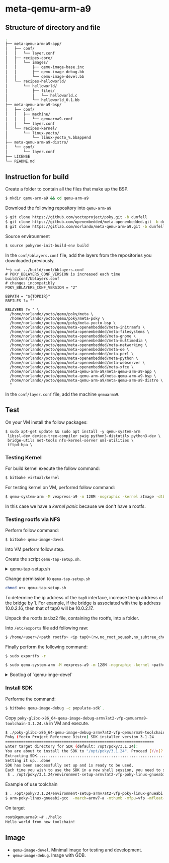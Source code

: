 # meta-qemu-arm-a9

## Structure of directory and file

```bash
.
├── meta-qemu-arm-a9-app/
│   ├── conf/
│   │   └── layer.conf
│   ├── recipes-core/
│   │   └── images/
│   │       ├── qemu-image-base.inc
│   │       ├── qemu-image-debug.bb
│   │       └── qemu-image-devel.bb
│   └── recipes-helloworld/
│       └── helloworld/
│           ├── files/
│           │   └── helloworld.c
│           └── helloworld_0.1.bb
├── meta-qemu-arm-a9-bsp/
│   ├── conf/
│   │   ├── machine/
│   │   │   └── qemuarma9.conf
│   │   └── layer.conf
│   └── recipes-kernel/
│       └── linux-yocto/
│           └── linux-yocto_%.bbappend
├── meta-qemu-arm-a9-distro/
│   └── conf/
│       └── layer.conf
├── LICENSE
└── README.md
```

## Instruction for build

Create a folder to contain all the files that make up the BSP.

```bash
$ mkdir qemu-arm-a9 && cd qemu-arm-a9
```

Download the following repository into `qemu-arm-a9`

```bash
$ git clone https://github.com/yoctoproject/poky.git -b dunfell
$ git clone https://github.com/openembedded/meta-openembedded.git -b dunfell
$ git clone https://gitlab.com/norlando/meta-qemu-arm-a9.git -b dunfell
```

Source envirounment

```bash
$ source poky/oe-init-build-env build
```

In the `conf/bblayers.conf` file, add the layers from the repositories you downloaded previously.
```
╰─❯ cat ../build/conf/bblayers.conf
# POKY_BBLAYERS_CONF_VERSION is increased each time build/conf/bblayers.conf
# changes incompatibly
POKY_BBLAYERS_CONF_VERSION = "2"

BBPATH = "${TOPDIR}"
BBFILES ?= ""

BBLAYERS ?= " \
  /home/norlando/yocto/qemu/poky/meta \
  /home/norlando/yocto/qemu/poky/meta-poky \
  /home/norlando/yocto/qemu/poky/meta-yocto-bsp \
  /home/norlando/yocto/qemu/meta-openembedded/meta-initramfs \
  /home/norlando/yocto/qemu/meta-openembedded/meta-filesystems \
  /home/norlando/yocto/qemu/meta-openembedded/meta-gnome \
  /home/norlando/yocto/qemu/meta-openembedded/meta-multimedia \
  /home/norlando/yocto/qemu/meta-openembedded/meta-networking \
  /home/norlando/yocto/qemu/meta-openembedded/meta-oe \
  /home/norlando/yocto/qemu/meta-openembedded/meta-perl \
  /home/norlando/yocto/qemu/meta-openembedded/meta-python \
  /home/norlando/yocto/qemu/meta-openembedded/meta-webserver \
  /home/norlando/yocto/qemu/meta-openembedded/meta-xfce \
  /home/norlando/yocto/qemu/meta-qemu-arm-a9/meta-qemu-arm-a9-app \
  /home/norlando/yocto/qemu/meta-qemu-arm-a9/meta-qemu-arm-a9-bsp \
  /home/norlando/yocto/qemu/meta-qemu-arm-a9/meta-qemu-arm-a9-distro \
  "
```
In the `conf/layer.conf` file, add the machine `qemuarma9`.

## Test

On your VM install the follow packages:

```
$ sudo apt-get update && sudo apt install -y qemu-system-arm 
 libssl-dev device-tree-compiler swig python3-distutils python3-dev \
 bridge-utils net-tools nfs-kernel-server uml-utilities \
 tftpd-hpa \
```

### Testing Kernel

For build kernel execute the follow command:

```bash
$ bitbake virtual/kernel
```

For testing kernel on VM, performd follow command:

```bash
$ qemu-system-arm -M vexpress-a9 -m 128M -nographic -kernel zImage -dtb vexpress-v2p-ca9-qemuarma9.dtb -append "console=ttyAMA0,115200 console=tty"
```

In this case we have a *kernel panic* because we don't have a rootfs.

### Testing rootfs via NFS

Perform follow command:

```bash
$ bitbake qemu-image-davel
```

Into VM perform follow step.

Create the script `qemu-tap-setup.sh`.

<p>
<details>
<summary>qemu-tap-setup.sh</summary>

<pre><code>
#!/bin/bash

# qemu-tap-setup.sh

echo "Create a bridge"
brctl addbr br0

echo "Add enp0s1 to bridge"
brctl addif br0 enp0s1

echo "Create tap interface"
tunctl -t tap0 -u dooraim

echo "Add tap0 to bridge"
brctl addif br0 tap0

echo "Make sure everything is up"
ifconfig enp0s1 up
ifconfig tap0 up
ifconfig br0 up

echo "Check if properly bridged"
brctl show

echo "Assign ip to br0"
dhclient -v br0
</code></pre>

</details>
</p>

Change permission to `qemu-tap-setup.sh`

```bash
chmod u+x qemu-tap-setup.sh
```

To determine the ip address of the `tap0` interface, increase the ip address of the bridge by 1. For example, if the bridge is associated with the ip address 10.0.2.16, then that of tap0 will be 10.0.2.17.

Unpack the rootfs.tar.bz2 file, containing the rootfs, into a folder.

Into `/etc/exports` file add following raw:

```bash
$ /home/<user>/<path rootfs> <ip tap0>(rw,no_root_squash,no_subtree_check)
```

Finally perform the following command:

```bash
$ sudo exportfs -r
```

```bash
$ sudo qemu-system-arm -M vexpress-a9 -m 128M -nographic -kernel <path>/zImage -dtb <path>/vexpress-v2p-ca9-qemuarma9.dtb -append "console=ttyAMA0 root=/dev/nfs ip=<ip target> nfsroot=<ip host>:<path rootfs>,nfsvers=3,tcp rw" -net tap,ifname=tap0,script=no -net nic
```

<p>
<details>
<summary>Bootlog of `qemu-imge-devel`</summary>

<pre><code>
[    0.000000] Booting Linux on physical CPU 0x0
[    0.000000] Linux version 5.4.237-yocto-standard (oe-user@oe-host) (gcc version 9.5.0 (GCC)) #1 SMP PREEMPT Sat Mar 18 03:22:05 UTC 2023
[    0.000000] CPU: ARMv7 Processor [410fc090] revision 0 (ARMv7), cr=10c5387d
[    0.000000] CPU: PIPT / VIPT nonaliasing data cache, VIPT nonaliasing instruction cache
[    0.000000] OF: fdt: Machine model: V2P-CA9
[    0.000000] Memory policy: Data cache writeback
[    0.000000] Reserved memory: created DMA memory pool at 0x4c000000, size 8 MiB
[    0.000000] OF: reserved mem: initialized node vram@4c000000, compatible id shared-dma-pool
[    0.000000] CPU: All CPU(s) started in SVC mode.
[    0.000000] percpu: Embedded 19 pages/cpu s47692 r8192 d21940 u77824
[    0.000000] Built 1 zonelists, mobility grouping on.  Total pages: 32480
[    0.000000] Kernel command line: console=ttyAMA0 root=/dev/nfs ip=10.0.2.17 nfsroot=10.0.2.15:/home/dooraim/rootfs,nfsvers=3,tcp rw
[    0.000000] Dentry cache hash table entries: 16384 (order: 4, 65536 bytes, linear)
[    0.000000] Inode-cache hash table entries: 8192 (order: 3, 32768 bytes, linear)
[    0.000000] mem auto-init: stack:off, heap alloc:off, heap free:off
[    0.000000] Memory: 116088K/131072K available (8192K kernel code, 728K rwdata, 2188K rodata, 1024K init, 287K bss, 14984K reserved, 0K cma-reserved, 0K highmem)
[    0.000000] SLUB: HWalign=64, Order=0-3, MinObjects=0, CPUs=4, Nodes=1
[    0.000000] ftrace: allocating 31405 entries in 93 pages
[    0.000000] rcu: Preemptible hierarchical RCU implementation.
[    0.000000] 	Tasks RCU enabled.
[    0.000000] rcu: RCU calculated value of scheduler-enlistment delay is 10 jiffies.
[    0.000000] NR_IRQS: 16, nr_irqs: 16, preallocated irqs: 16
[    0.000000] GIC CPU mask not found - kernel will fail to boot.
[    0.000000] GIC CPU mask not found - kernel will fail to boot.
[    0.000000] L2C: platform modifies aux control register: 0x02020000 -> 0x02420000
[    0.000000] L2C: DT/platform modifies aux control register: 0x02020000 -> 0x02420000
[    0.000000] L2C-310 enabling early BRESP for Cortex-A9
[    0.000000] L2C-310 full line of zeros enabled for Cortex-A9
[    0.000000] L2C-310 dynamic clock gating disabled, standby mode disabled
[    0.000000] L2C-310 cache controller enabled, 8 ways, 128 kB
[    0.000000] L2C-310: CACHE_ID 0x410000c8, AUX_CTRL 0x46420001
[    0.000251] sched_clock: 32 bits at 24MHz, resolution 41ns, wraps every 89478484971ns
[    0.005063] clocksource: arm,sp804: mask: 0xffffffff max_cycles: 0xffffffff, max_idle_ns: 1911260446275 ns
[    0.005909] smp_twd: clock not found -2
[    0.010657] Console: colour dummy device 80x30
[    0.011095] Calibrating local timer... 93.04MHz.
[    0.066034] Calibrating delay loop... 841.31 BogoMIPS (lpj=4206592)
[    0.139054] pid_max: default: 32768 minimum: 301
[    0.140067] LSM: Security Framework initializing
[    0.141311] Mount-cache hash table entries: 1024 (order: 0, 4096 bytes, linear)
[    0.141362] Mountpoint-cache hash table entries: 1024 (order: 0, 4096 bytes, linear)
[    0.156389] CPU: Testing write buffer coherency: ok
[    0.157449] CPU0: Spectre v2: using BPIALL workaround
[    0.167549] CPU0: thread -1, cpu 0, socket 0, mpidr 80000000
[    0.173561] Setting up static identity map for 0x60100000 - 0x60100060
[    0.174375] rcu: Hierarchical SRCU implementation.
[    0.178429] smp: Bringing up secondary CPUs ...
[    0.185158] smp: Brought up 1 node, 1 CPU
[    0.185239] SMP: Total of 1 processors activated (841.31 BogoMIPS).
[    0.185326] CPU: All CPU(s) started in SVC mode.
[    0.194955] devtmpfs: initialized
[    0.206913] VFP support v0.3: implementor 41 architecture 3 part 30 variant 9 rev 0
[    0.233278] clocksource: jiffies: mask: 0xffffffff max_cycles: 0xffffffff, max_idle_ns: 19112604462750000 ns
[    0.234016] futex hash table entries: 1024 (order: 4, 65536 bytes, linear)
[    0.236545] xor: measuring software checksum speed
[    0.337568]    arm4regs  :   903.600 MB/sec
[    0.429556]    8regs     :  1204.400 MB/sec
[    0.522404]    32regs    :   994.400 MB/sec
[    0.522504] xor: using function: 8regs (1204.400 MB/sec)
[    0.553088] NET: Registered protocol family 16
[    0.557141] DMA: preallocated 256 KiB pool for atomic coherent allocations
[    0.679810] hw-breakpoint: debug architecture 0x4 unsupported.
[    0.679952] Serial: AMBA PL011 UART driver
[    0.690607] 10009000.uart: ttyAMA0 at MMIO 0x10009000 (irq = 29, base_baud = 0) is a PL011 rev1
[    0.698325] printk: console [ttyAMA0] enabled
[    0.701458] 1000a000.uart: ttyAMA1 at MMIO 0x1000a000 (irq = 30, base_baud = 0) is a PL011 rev1
[    0.703552] 1000b000.uart: ttyAMA2 at MMIO 0x1000b000 (irq = 31, base_baud = 0) is a PL011 rev1
[    0.706252] 1000c000.uart: ttyAMA3 at MMIO 0x1000c000 (irq = 32, base_baud = 0) is a PL011 rev1
[    0.708692] OF: amba_device_add() failed (-19) for /smb@4000000/motherboard/iofpga@7,00000000/wdt@f000
[    0.712304] OF: amba_device_add() failed (-19) for /memory-controller@100e0000
[    0.712808] OF: amba_device_add() failed (-19) for /memory-controller@100e1000
[    0.713656] OF: amba_device_add() failed (-19) for /watchdog@100e5000
[    0.715644] irq: type mismatch, failed to map hwirq-75 for interrupt-controller@1e001000!
[    0.913295] raid6: int32x8  gen()    84 MB/s
[    1.072268] raid6: int32x8  xor()    56 MB/s
[    1.238109] raid6: int32x4  gen()    95 MB/s
[    1.405651] raid6: int32x4  xor()    56 MB/s
[    1.563697] raid6: int32x2  gen()   537 MB/s
[    1.722155] raid6: int32x2  xor()   328 MB/s
[    1.890506] raid6: int32x1  gen()   542 MB/s
[    2.047532] raid6: int32x1  xor()   351 MB/s
[    2.047661] raid6: using algorithm int32x1 gen() 542 MB/s
[    2.047736] raid6: .... xor() 351 MB/s, rmw enabled
[    2.047843] raid6: using intx1 recovery algorithm
[    2.052980] SCSI subsystem initialized
[    2.054420] usbcore: registered new interface driver usbfs
[    2.054786] usbcore: registered new interface driver hub
[    2.055360] usbcore: registered new device driver usb
[    2.092948] clocksource: Switched to clocksource arm,sp804
[    2.638537] NET: Registered protocol family 2
[    2.639761] IP idents hash table entries: 2048 (order: 2, 16384 bytes, linear)
[    2.649451] tcp_listen_portaddr_hash hash table entries: 512 (order: 0, 6144 bytes, linear)
[    2.649885] TCP established hash table entries: 1024 (order: 0, 4096 bytes, linear)
[    2.650128] TCP bind hash table entries: 1024 (order: 1, 8192 bytes, linear)
[    2.650340] TCP: Hash tables configured (established 1024 bind 1024)
[    2.653039] UDP hash table entries: 256 (order: 1, 8192 bytes, linear)
[    2.653368] UDP-Lite hash table entries: 256 (order: 1, 8192 bytes, linear)
[    2.658694] NET: Registered protocol family 1
[    2.661868] RPC: Registered named UNIX socket transport module.
[    2.662194] RPC: Registered udp transport module.
[    2.662328] RPC: Registered tcp transport module.
[    2.663530] RPC: Registered tcp NFSv4.1 backchannel transport module.
[    2.674442] hw perfevents: enabled with armv7_cortex_a9 PMU driver, 5 counters available
[    2.678637] workingset: timestamp_bits=14 max_order=15 bucket_order=1
[    2.701799] NFS: Registering the id_resolver key type
[    2.703241] Key type id_resolver registered
[    2.703358] Key type id_legacy registered
[    2.706603] Key type cifs.idmap registered
[    2.741832] Block layer SCSI generic (bsg) driver version 0.4 loaded (major 251)
[    2.742220] io scheduler mq-deadline registered
[    2.742362] io scheduler kyber registered
[    2.747619] clcd-pl11x 1001f000.clcd: PL111 designer 41 rev2 at 0x1001f000
[    2.748777] clcd-pl11x: probe of 1001f000.clcd failed with error -2
[    2.749123] clcd-pl11x 10020000.clcd: PL111 designer 41 rev2 at 0x10020000
[    2.749351] clcd-pl11x: probe of 10020000.clcd failed with error -2
[    2.790854] brd: module loaded
[    2.864131] smsc911x 4e000000.ethernet eth0: MAC Address: 52:54:00:12:34:56
[    2.864956] usbcore: registered new interface driver usb-storage
[    2.875429] rtc-pl031 10017000.rtc: registered as rtc0
[    2.878723] device-mapper: ioctl: 4.41.0-ioctl (2019-09-16) initialised: dm-devel@redhat.com
[    2.883876] mmci-pl18x 10005000.mmci: Got CD GPIO
[    2.884316] mmci-pl18x 10005000.mmci: Got WP GPIO
[    2.886568] mmci-pl18x 10005000.mmci: mmc0: PL181 manf 41 rev0 at 0x10005000 irq 25,26 (pio)
[    2.920462] usbcore: registered new interface driver usbhid
[    2.920592] usbhid: USB HID core driver
[    2.921028] u32 classifier
[    2.921090]     input device check on
[    2.921141]     Actions configured
[    2.923474] NET: Registered protocol family 10
[    2.933295] Segment Routing with IPv6
[    2.934342] sit: IPv6, IPv4 and MPLS over IPv4 tunneling driver
[    2.938061] NET: Registered protocol family 17
[    2.939071] Key type dns_resolver registered
[    2.939412] Registering SWP/SWPB emulation handler
[    2.941559] Key type ._fscrypt registered
[    2.941684] Key type .fscrypt registered
[    2.948258] Btrfs loaded, crc32c=crc32c-generic
[    2.956391] Key type encrypted registered
[    2.960008] printk: console [netcon0] enabled
[    2.960146] netconsole: network logging started
[    2.961198] rtc-pl031 10017000.rtc: setting system clock to 2023-04-22T17:13:01 UTC (1682183581)
[    2.976580] input: AT Raw Set 2 keyboard as /devices/platform/smb@4000000/smb@4000000:motherboard/smb@4000000:motherboard:iofpga@7,00000000/10006000.kmi/serio0/input/input0
[    2.990310] Generic PHY 4e000000.ethernet-ffffffff:01: attached PHY driver [Generic PHY] (mii_bus:phy_addr=4e000000.ethernet-ffffffff:01, irq=POLL)
[    2.991491] smsc911x 4e000000.ethernet eth0: SMSC911x/921x identified at 0xc8930000, IRQ: 22
[    2.994931] IPv6: ADDRCONF(NETDEV_CHANGE): eth0: link becomes ready
[    3.028474] IP-Config: Guessing netmask 255.0.0.0
[    3.028611] IP-Config: Complete:
[    3.028871]      device=eth0, hwaddr=52:54:00:12:34:56, ipaddr=10.0.2.17, mask=255.0.0.0, gw=255.255.255.255
[    3.029036]      host=10.0.2.17, domain=, nis-domain=(none)
[    3.029146]      bootserver=255.255.255.255, rootserver=10.0.2.15, rootpath=
[    3.617528] input: ImExPS/2 Generic Explorer Mouse as /devices/platform/smb@4000000/smb@4000000:motherboard/smb@4000000:motherboard:iofpga@7,00000000/10007000.kmi/serio1/input/input2
[    3.618821] md: Waiting for all devices to be available before autodetect
[    3.618911] md: If you don't use raid, use raid=noautodetect
[    3.623787] md: Autodetecting RAID arrays.
[    3.623916] md: autorun ...
[    3.623987] md: ... autorun DONE.
[    3.719474] VFS: Mounted root (nfs filesystem) on device 0:16.
[    3.723372] devtmpfs: mounted
[    3.767104] Freeing unused kernel memory: 1024K
[    3.769716] Run /sbin/init as init process

INIT: version 2.96 booting

Starting udev
[    6.613346] udevd[118]: starting version 3.2.9
[    6.663617] random: udevd: uninitialized urandom read (16 bytes read)
[    6.679669] random: udevd: uninitialized urandom read (16 bytes read)
[    6.685518] random: udevd: uninitialized urandom read (16 bytes read)
[    6.881470] udevd[119]: starting eudev-3.2.9
[   12.900398] random: dd: uninitialized urandom read (512 bytes read)
[   15.550410] random: dbus-daemon: uninitialized urandom read (12 bytes read)
[   15.658512] random: dbus-daemon: uninitialized urandom read (12 bytes read)
[   18.097141] random: avahi-daemon: uninitialized urandom read (4 bytes read)
[   18.155810] random: avahi-daemon: uninitialized urandom read (4 bytes read)


Poky (Yocto Project Reference Distro) 3.1.24 qemuarma9 /dev/ttyAMA0



qemuarma9 login: root
root@qemuarma9:~#
root@qemuarma9:~# uname -a
Linux qemuarma9 5.4.237-yocto-standard #1 SMP PREEMPT Sat Mar 18 03:22:05 UTC 2023 armv7l GNU/Linux
root@qemuarma9:~# QEMU: Terminated
</code></pre>

</details>
</p>

### Install SDK

Performe the command:

```bash
$ bitbake qemu-image-debug -c populate-sdk`.
```

Copy `poky-glibc-x86_64-qemu-image-debug-armv7at2-vfp-qemuarma9-toolchain-3.1.24.sh` in VM and execute.

```bash
$ ./poky-glibc-x86_64-qemu-image-debug-armv7at2-vfp-qemuarma9-toolchain-3.1.24.sh                                                                     58%
Poky (Yocto Project Reference Distro) SDK installer version 3.1.24
==================================================================
Enter target directory for SDK (default: /opt/poky/3.1.24): 
You are about to install the SDK to "/opt/poky/3.1.24". Proceed [Y/n]? y
Extracting SDK.............................................................done
Setting it up...done
SDK has been successfully set up and is ready to be used.
Each time you wish to use the SDK in a new shell session, you need to source the environment setup script e.g.
 $ . /opt/poky/3.1.24/environment-setup-armv7at2-vfp-poky-linux-gnueabi
```

Example of use toolchain
```bash
$ . /opt/poky/3.1.24/environment-setup-armv7at2-vfp-poky-linux-gnueabi
$ arm-poky-linux-gnueabi-gcc  -march=armv7-a -mthumb -mfpu=vfp -mfloat-abi=softfp -fstack-protector-strong  -D_FORTIFY_SOURCE=2 -Wformat -Wformat-security -Werror=format-security --sysroot=/opt/poky/3.1.24/sysroots/armv7at2-vfp-poky-linux-gnueabi hello.c -o hello
```
On target

```bash
root@qemuarma9:~# ./hello 
Hello world from new toolchain!
```

## Image

* `qemu-image-devel`. Minimal image for testing and development.
* `qemu-image-debug`. Image with GDB.
